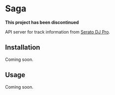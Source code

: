 # Saga

**This project has been discontinued**

API server for track information from [Serato DJ Pro][serato].

[serato]: https://serato.com

## Installation

Coming soon.

## Usage

Coming soon.
